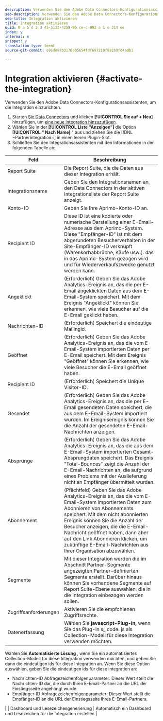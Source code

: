 ```yaml
---
description: Verwenden Sie den Adobe Data Connectors-Konfigurationsassistenten, um die Integration einzurichten.
seo-description: Verwenden Sie den Adobe Data Connectors-Konfigurationsassistenten, um die Integration einzurichten.
seo-title: Integration aktivieren
title: Integration aktivieren
uuid: 0 a 5 d 2 d 45-5133-4259-96 ce-c 992 a 1 e 314 ee
index: y
internal: n
snippet: y
translation-type: tm+mt
source-git-commit: e96de98b3176a05654fdf697210f992b0fd4adb1

---
```



# Integration aktivieren {#activate-the-integration}

Verwenden Sie den Adobe Data Connectors-Konfigurationsassistenten, um die Integration einzurichten.

1. Starten [Sie Data Connectors](https://marketing.adobe.com/resources/help/en_US/genesis/c_overview.html) und klicken **[!UICONTROL Sie auf + Neu]** hinzufügen, um [eine neue Integration hinzuzufügen](https://marketing.adobe.com/resources/help/en_US/genesis/t_add_integration.html).
1. Wählen Sie in der **[!UICONTROL Liste "Anzeigen"]** die Option **[!UICONTROL " Nach Name]** " aus und ziehen Sie die [!DNL ~Partnerintegration~] in einen leeren Plugin-Slot.
1. Schließen Sie den Integrationsassistenten mit den Informationen in der folgenden Tabelle ab:

| Feld | Beschreibung |
|--- |--- |
| Report Suite | Die Report Suite, die die Daten aus dieser Integration erhält. |
| Integrationsname | Geben Sie den Integrationsnamen an, den Data Connectors in der aktiven Integrationsliste der Report Suite anzeigt. |
| Konto-ID | Geben Sie Ihre Aprimo-Konto-ID an. |
| Recipient ID | Diese ID ist eine kodierte oder numerische Darstellung einer E-Email-Adresse aus dem Aprimo-System. Diese "Empfänger-ID" ist mit dem abgerundeten Besucherverhalten in der Site-Empfänger-ID verknüpft (Warenkorbabbrüche, Käufe usw.). das in das Aprimo-System gezogen wird und für Wiederverkaufszwecke genutzt werden kann. |
| Angeklickt | (Erforderlich) Geben Sie das Adobe Analytics-Ereignis an, das die per E-Email angeklickten Daten aus dem E-Email-System speichert. Mit dem Ereignis "Angeklickt" können Sie erkennen, wie viele Besucher auf die E-Email geklickt haben. |
| Nachrichten-ID | (Erforderlich) Speichert die eindeutige Mailingid. |
| Geöffnet | (Erforderlich) Geben Sie das Adobe Analytics-Ereignis an, das die vom E-Email-System importierten Daten per E-Email speichert. Mit dem Ereignis "Geöffnet" können Sie erkennen, wie viele Besucher die E-Email geöffnet haben. |
| Recipient ID | (Erforderlich) Speichert die Unique Visitor-ID. |
| Gesendet | (Erforderlich) Geben Sie das Adobe Analytics-Ereignis an, das die per E-Email gesendeten Daten speichert, die aus dem E-Email-System importiert wurden. Im Ereignisereignis können Sie die Anzahl der gesendeten E-Email-Nachrichten anzeigen. |
| Absprünge | (Erforderlich) Geben Sie das Adobe Analytics-Ereignis an, das die aus dem E-Email-System importierten Gesamt-Absprungdaten speichert. Das Ereignis "Total-Bounces" zeigt die Anzahl der E-Email-Nachrichten an, die aufgrund eines Problems mit der Auslieferung nicht an Empfänger übermittelt wurden. |
| Abonnement | (Pflichtfeld) Geben Sie das Adobe Analytics-Ereignis an, das die vom E-Email-System importierten Daten zum Abonnieren von Abonnements speichert. Mit dem nicht abonnierten Ereignis können Sie die Anzahl der Besucher anzeigen, die die E-Email-Nachricht geöffnet haben, dann aber auf den Link Abonnieren klicken, um zukünftige E-Email-Nachrichten aus Ihrer Organisation abzuwählen. |
| Segmente | Mit dieser Integration werden die im Abschnitt Partner-Segmente angezeigten Partner-definierten Segmente erstellt. Darüber hinaus können Sie vorhandene Segmente auf Report Suite-Ebene auswählen, die in die Integration einbezogen werden sollen. |
| Zugriffsanforderungen | Aktivieren Sie die empfohlenen Zugriffsrechte. |
| Datenerfassung | Wählen Sie **javascript-Plug-in,** wenn Sie das Plug-in s_ code. js als Collection-Modell für diese Integration verwenden möchten. |
Wählen Sie **Automatisierte Lösung** , wenn Sie ein automatisiertes Collection-Modell für diese Integration verwenden möchten, und geben Sie dann die eindeutigen ids für diese Integration an. Wenn Sie diese Option auswählen, geben Sie die eindeutigen ids für diese Integration an:
<ul><li>Nachrichten-ID Abfragezeichenfolgenparameter: Dieser Wert stellt die Nachrichten-ID dar, die durch Ihren E-Email-Partner an die URL der Einstiegsseite angehängt wurde.</li>
<li>Empfänger-ID Abfragezeichenfolgenparameter: Dieser Wert stellt die Empfänger-ID an die URL der Einstiegsseite Ihres E-Email-Partners.</li></ul>|
| Dashboard und Lesezeichengenerierung | Automatisch ein Dashboard und Lesezeichen für die Integration erstellen.|
